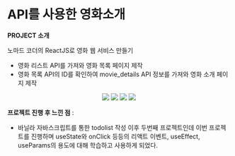 # API를 사용한 영화소개

**PROJECT 소개**

노마드 코더의 ReactJS로 영화 웹 서비스 만들기

- 영화 리스트 API를 가져와 영화 목록 페이지 제작
- 영화 목록 API의 ID를 확인하여 movie_details API 정보를 가져와 영화 소개 페이지 제작

<p align='center'>
    <img src="https://img.shields.io/badge/React-^18.1.0-blue?logo=React"/>
    <img src="https://img.shields.io/badge/node.js-v18.1.0-green?logo=Node.js"/>
    <img src="https://img.shields.io/badge/react_dom-^18.2.0-blueviolet?logo=ReactOS"/>
     <img src="https://img.shields.io/badge/react_router_dom-^6.3.0-critical?logo=React Table"/>
</p>

**프로젝트 진행 후 느낀 점** :

- 바닐라 자바스크립트를 통한 todolist 작성 이후 두번째 프로젝트인데 이번 프로젝트를 진행하며 useState와 onClick 등등의 리액트 이벤트, useEffect, useParams의 용도에 대해 학습하고 사용하게 되었다.

